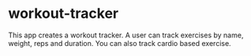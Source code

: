 # workout-tracker

This app creates a workout tracker. A user can track exercises by name, weight, reps and duration. You can also track cardio based exercise.